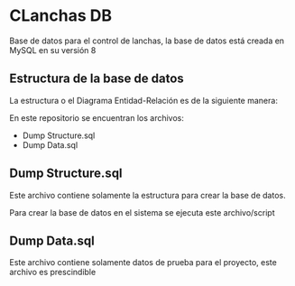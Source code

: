 # CLanchas DB
Base de datos para el control de lanchas, la base de datos está creada en MySQL en su versión 8

## Estructura de la base de datos
La estructura o el Diagrama Entidad-Relación es de la siguiente manera:


En este repositorio se encuentran los archivos:
+ Dump Structure.sql
+ Dump Data.sql

## Dump Structure.sql
Este archivo contiene solamente la estructura para crear la base de datos.

Para crear la base de datos en el sistema se ejecuta este archivo/script

## Dump Data.sql
Este archivo contiene solamente datos de prueba para el proyecto, este archivo es prescindible

